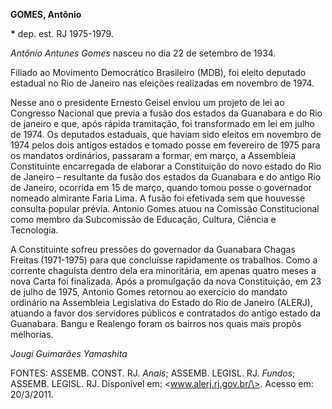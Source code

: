**GOMES, Antônio**

**\*** dep. est. RJ 1975-1979.

*Antônio Antunes Gomes* nasceu no dia 22 de setembro de 1934.

Filiado ao Movimento Democrático Brasileiro (MDB), foi eleito deputado
estadual no Rio de Janeiro nas eleições realizadas em novembro de 1974.

Nesse ano o presidente Ernesto Geisel enviou um projeto de lei ao
Congresso Nacional que previa a fusão dos estados da Guanabara e do Rio
de janeiro e que, após rápida tramitação, foi transformado em lei em
julho de 1974. Os deputados estaduais, que haviam sido eleitos em
novembro de 1974 pelos dois antigos estados e tomado posse em fevereiro
de 1975 para os mandatos ordinários, passaram a formar, em março, a
Assembleia Constituinte encarregada de elaborar a Constituição do novo
estado do Rio de Janeiro – resultante da fusão dos estados da Guanabara
e do antigo Rio de Janeiro, ocorrida em 15 de março, quando tomou posse
o governador nomeado almirante Faria Lima. A fusão foi efetivada sem que
houvesse consulta popular prévia. Antonio Gomes atuou na Comissão
Constitucional como membro da Subcomissão de Educação, Cultura, Ciência
e Tecnologia.

A Constituinte sofreu pressões do governador da Guanabara Chagas Freitas
(1971-1975) para que concluísse rapidamente os trabalhos. Como a
corrente chaguista dentro dela era minoritária, em apenas quatro meses a
nova Carta foi finalizada. Após a promulgação da nova Constituição, em
23 de julho de 1975, Antonio Gomes retornou ao exercício do mandato
ordinário na Assembleia Legislativa do Estado do Rio de Janeiro (ALERJ),
atuando a favor dos servidores públicos e contratados do antigo estado
da Guanabara. Bangu e Realengo foram os bairros nos quais mais propôs
melhorias.

*Jougi Guimarães Yamashita*

FONTES: ASSEMB. CONST. RJ. *Anais*; ASSEMB. LEGISL. RJ. *Fundos*;
ASSEMB. LEGISL. RJ. Disponível em: \<www.alerj.rj.gov.br/\>. Acesso em:
20/3/2011.
